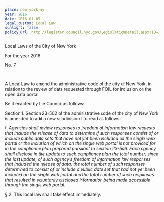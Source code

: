 ```yaml
---
place: new-york-ny
year: 2016
date: 2016-01-05
legal_custom: Local Law
sunlight: false
policy_url: http://legistar.council.nyc.gov/LegislationDetail.aspx?ID=2460464&GUID=68225279-1D65-4326-A74A-900B5857623B
---
```


Local Laws of the City of New York

For the year 2016

No. 7

<br>

A Local Law to amend the administrative code of the city of New York, in relation to the review of data requested through FOIL for inclusion on the open data portal
 
Be it enacted by the Council as follows:

Section 1. Section 23-502 of the administrative code of the city of New York is amended to add a new subdivision f to read as follows:

f. _Agencies shall review responses to freedom of information law requests that include the release of data to determine if such responses consist of or include public data sets that have not yet been included on the single web portal or the inclusion of which on the single web portal is not provided for in the compliance plan prepared pursuant to section 23-506. Each agency shall disclose in the update to such compliance plan the total number, since the last update, of such agency’s freedom of information law responses that included the release of data, the total number of such responses determined to consist of or include a public data set that had not yet been included on the single web portal and the total number of such responses that resulted in voluntarily disclosed information being made accessible through the single web portal._

§ 2. This local law shall take effect immediately.
